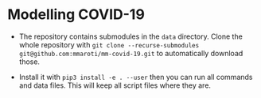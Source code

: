 # Modelling COVID-19

* The repository contains submodules in the `data` directory. Clone the whole repository 
with `git clone --recurse-submodules git@github.com:mmaroti/mm-covid-19.git` to 
automatically download those. 

* Install it with `pip3 install -e . --user` then you can run all commands and data files.
This will keep all script files where they are. 
